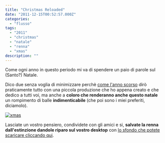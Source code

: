 ```yaml
---
title: "Christmas Reloaded"
date: "2011-12-15T00:52:57.000Z"
categories:
  - "flusso"
tags:
  - "2011"
  - "christmas"
  - "natale"
  - "renna"
  - "xmas"
description: ""
---
```


Come ogni anno in questo periodo mi va di spendere un paio di parole sul (Santo?) Natale.

Dico due senza voglia di minimizzare perchè [come l'anno scorso](http://blog.enricodeleo.com/accendi-il-natale/) dirò praticamente tutto con una piccola produzione che ho appena creato e che dedico a tutti voi, ma anche a **coloro che renderanno anche questo natale** un rompimento di balle **indimenticabile** (che poi sono i miei preferiti, diciamolo).

[![](https://enricodeleo.s3.eu-south-1.amazonaws.com/uploads/2011/12/xmas-565x209.png "xmas")](http://blog.enricodeleo.com/download/wallpapers/2011/xmas.png)

Lasciate un vostro pensiero, condividete con gli amici e si, **salvate la renna dall'estinzione dandole riparo sul vostro desktop** con [lo sfondo che potete scaricare cliccando qui](http://blog.enricodeleo.com/download/wallpapers/2011/wallpaper_xmas_2011.png "sfondo natalizio 2011").
